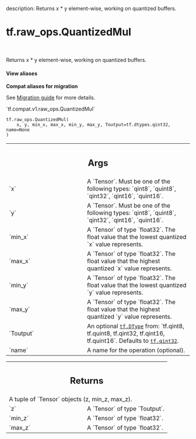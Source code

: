 description: Returns x * y element-wise, working on quantized buffers.

<div itemscope itemtype="http://developers.google.com/ReferenceObject">
<meta itemprop="name" content="tf.raw_ops.QuantizedMul" />
<meta itemprop="path" content="Stable" />
</div>

# tf.raw_ops.QuantizedMul

<!-- Insert buttons and diff -->

<table class="tfo-notebook-buttons tfo-api nocontent" align="left">

</table>



Returns x * y element-wise, working on quantized buffers.

<section class="expandable">
  <h4 class="showalways">View aliases</h4>
  <p>
<b>Compat aliases for migration</b>
<p>See
<a href="https://www.tensorflow.org/guide/migrate">Migration guide</a> for
more details.</p>
<p>`tf.compat.v1.raw_ops.QuantizedMul`</p>
</p>
</section>

<pre class="devsite-click-to-copy prettyprint lang-py tfo-signature-link">
<code>tf.raw_ops.QuantizedMul(
    x, y, min_x, max_x, min_y, max_y, Toutput=tf.dtypes.qint32, name=None
)
</code></pre>



<!-- Placeholder for "Used in" -->


<!-- Tabular view -->
 <table class="responsive fixed orange">
<colgroup><col width="214px"><col></colgroup>
<tr><th colspan="2"><h2 class="add-link">Args</h2></th></tr>

<tr>
<td>
`x`
</td>
<td>
A `Tensor`. Must be one of the following types: `qint8`, `quint8`, `qint32`, `qint16`, `quint16`.
</td>
</tr><tr>
<td>
`y`
</td>
<td>
A `Tensor`. Must be one of the following types: `qint8`, `quint8`, `qint32`, `qint16`, `quint16`.
</td>
</tr><tr>
<td>
`min_x`
</td>
<td>
A `Tensor` of type `float32`.
The float value that the lowest quantized `x` value represents.
</td>
</tr><tr>
<td>
`max_x`
</td>
<td>
A `Tensor` of type `float32`.
The float value that the highest quantized `x` value represents.
</td>
</tr><tr>
<td>
`min_y`
</td>
<td>
A `Tensor` of type `float32`.
The float value that the lowest quantized `y` value represents.
</td>
</tr><tr>
<td>
`max_y`
</td>
<td>
A `Tensor` of type `float32`.
The float value that the highest quantized `y` value represents.
</td>
</tr><tr>
<td>
`Toutput`
</td>
<td>
An optional <a href="../../tf/dtypes/DType.md"><code>tf.DType</code></a> from: `tf.qint8, tf.quint8, tf.qint32, tf.qint16, tf.quint16`. Defaults to <a href="../../tf.md#qint32"><code>tf.qint32</code></a>.
</td>
</tr><tr>
<td>
`name`
</td>
<td>
A name for the operation (optional).
</td>
</tr>
</table>



<!-- Tabular view -->
 <table class="responsive fixed orange">
<colgroup><col width="214px"><col></colgroup>
<tr><th colspan="2"><h2 class="add-link">Returns</h2></th></tr>
<tr class="alt">
<td colspan="2">
A tuple of `Tensor` objects (z, min_z, max_z).
</td>
</tr>
<tr>
<td>
`z`
</td>
<td>
A `Tensor` of type `Toutput`.
</td>
</tr><tr>
<td>
`min_z`
</td>
<td>
A `Tensor` of type `float32`.
</td>
</tr><tr>
<td>
`max_z`
</td>
<td>
A `Tensor` of type `float32`.
</td>
</tr>
</table>

